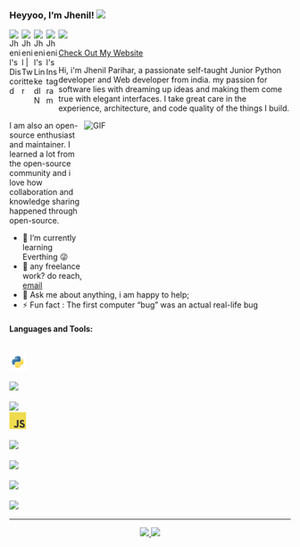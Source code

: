 <h3> Heyyoo, I’m Jhenil! <img src="https://media.giphy.com/media/hvRJCLFzcasrR4ia7z/giphy.gif" width="25px"> </h3>
  
<a href="https://discord.gg/c5Nnz3hUDu">
  <img align="left" alt="Jhenil's Discord" width="22px" src="https://raw.githubusercontent.com/peterthehan/peterthehan/master/assets/discord.svg" />
</a>
<a href="https://twitter.com/JhenilParihar">
  <img align="left" alt="Jhenil | Twitter" width="22px" src="https://raw.githubusercontent.com/peterthehan/peterthehan/master/assets/twitter.svg" />
</a>
<a href="https://linkedin.com/in/jhenil-parihar-44051a216">
  <img align="left" alt="Jhenil's LinkedIN" width="22" src="https://raw.githubusercontent.com/peterthehan/peterthehan/master/assets/linkedin.svg" />
</a>
<a href="https://instagram.com/jhenil_parihar">
  <img align="left" alt="Jhenil's Instagram" width="22" src="https://user-images.githubusercontent.com/83356501/129452050-d0157287-2350-4999-95b9-ea9e8a27639b.png" />
</a>

<a href="https://jhenilparihar.github.io/resume-website/">
<img src="https://profile-counter.glitch.me/jhenilparihar/count.svg" height=28 />
</a>

<a href="https://jhenilparihar.github.io/resume-website/">Check Out My Website</a>

Hi, i'm Jhenil Parihar, a passionate self-taught Junior Python developer and Web developer from india. my passion for software lies with dreaming up ideas and making them come true with elegant interfaces. I take great care in the experience, architecture, and code quality of the things I build.

<a href="https://jhenilparihar.github.io/resume-website/">
<img align="right" alt="GIF" src="https://cdn.dribbble.com/users/2131993/screenshots/4948736/thoughtworks-gif_dribbble.gif" width="370" height="270" />
</a>

I am also an open-source enthusiast and maintainer. I learned a lot from the open-source community and i love how collaboration and knowledge sharing happened through open-source.

<ul>
<li> 🌱 I’m currently learning Everthing 😜 </li>
<li> 💼 any freelance work? do reach, <a href="mailto:jhenilparihar@gmail.com">email</a></li>
<li> 💬 Ask me about anything, i am happy to help; </li>
<li> ⚡ Fun fact : The first computer “bug” was an actual real-life bug </li>
</ul>

<h4>Languages and Tools:</h4>



  <code><a href="https://jhenilparihar.github.io/resume-website/">
    <img height="30" src="https://raw.githubusercontent.com/github/explore/80688e429a7d4ef2fca1e82350fe8e3517d3494d/topics/python/python.png">
  </a></code>
  <code><a href="https://jhenilparihar.github.io/resume-website/">
    <img height="30" src="https://user-images.githubusercontent.com/83356501/129471430-84dafc4c-081c-4c6b-b71c-10c1eec7b8e0.png">
  </a></code>
  <code><a href="https://jhenilparihar.github.io/resume-website/">
    <img height="30" src="https://user-images.githubusercontent.com/83356501/129471467-28ae9844-0ad9-40ca-a4fc-8adbc0799686.png"></code>
  </a></code>
  <code><a href="https://jhenilparihar.github.io/resume-website/">
    <img height="30" src="https://raw.githubusercontent.com/github/explore/80688e429a7d4ef2fca1e82350fe8e3517d3494d/topics/javascript/javascript.png">
  </a></code>
  <code><a href="https://jhenilparihar.github.io/resume-website/">
    <img height="30" src="https://user-images.githubusercontent.com/83356501/129473157-6e987c64-ff08-429d-baa1-46cbf26caf95.png">
  </a></code>
  <code><a href="https://jhenilparihar.github.io/resume-website/">
    <img height="30" src="https://user-images.githubusercontent.com/83356501/129472515-1dff23a2-06ba-40c9-a0fa-3e08d42a8f09.png">
  </a></code>
  <code><a href="https://jhenilparihar.github.io/resume-website/">
    <img height="30" src="https://user-images.githubusercontent.com/83356501/129472755-f48047f1-7d3f-40a2-9db8-0472bd8d4ec5.png">
  </a></code>
  <code><a href="https://jhenilparihar.github.io/resume-website/">
    <img height="30" src="https://user-images.githubusercontent.com/83356501/129473343-d1e34adb-a530-4e88-9076-e6c8ca9d5fae.png">
  </a></code>

<!-- If you like what i do, maybe consider buying me a coffee <br> 🥺👉👈
<br><br>
<a href="https://www.buymeacoffee.com/jhenilparihar" target="_blank"><img src="https://cdn.buymeacoffee.com/buttons/v2/default-red.png" alt="Buy Me A Coffee" width="150" ></a>
<br> -->
<p>
  <hr>
<p>
<p align="center">
  <a href="https://jhenilparihar.github.io/resume-website/">
  <img width="400" src="https://github-readme-stats.vercel.app/api?username=jhenilparihar&show_icons=true&theme=tokyonight" />
  <img width="400" src="https://github-readme-streak-stats.herokuapp.com/?user=jhenilparihar&theme=tokyonight" />
  </a>
</p>

</a>
